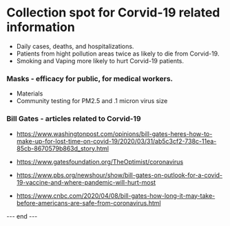 # Collection spot for Corvid-19 related information  

 * Daily cases, deaths, and hospitalizations.  
 * Patients from hight pollution areas twice as likely to die from Corvid-19.  
 * Smoking and Vaping more likely to hurt Corvid-19 patients.  
 
 
### Masks - efficacy for public, for medical workers.  

 * Materials  
 * Community testing for PM2.5 and .1 micron virus size  
 
### Bill Gates - articles related to Corvid-19  

 *  https://www.washingtonpost.com/opinions/bill-gates-heres-how-to-make-up-for-lost-time-on-covid-19/2020/03/31/ab5c3cf2-738c-11ea-85cb-8670579b863d_story.html  
 
 
 *   https://www.gatesfoundation.org/TheOptimist/coronavirus  
 
 *   https://www.pbs.org/newshour/show/bill-gates-on-outlook-for-a-covid-19-vaccine-and-where-pandemic-will-hurt-most  
  
 *   https://www.cnbc.com/2020/04/08/bill-gates-how-long-it-may-take-before-americans-are-safe-from-coronavirus.html  
 
 
--- end ---   
